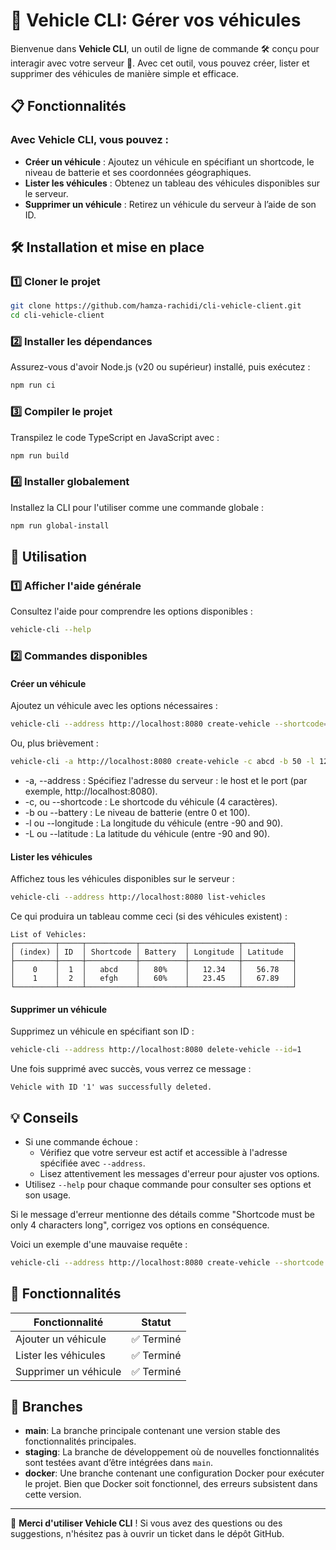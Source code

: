 # 🚗 Vehicle CLI: Gérer vos véhicules

Bienvenue dans **Vehicle CLI**, un outil de ligne de commande 🛠️ conçu pour interagir avec votre serveur 🚀. Avec cet outil, vous pouvez créer, lister et supprimer des véhicules de manière simple et efficace.


## 📋 Fonctionnalités
### Avec **Vehicle CLI**, vous pouvez :
- **Créer un véhicule** : Ajoutez un véhicule en spécifiant un shortcode, le niveau de batterie et ses coordonnées géographiques.
- **Lister les véhicules** : Obtenez un tableau des véhicules disponibles sur le serveur.
- **Supprimer un véhicule** : Retirez un véhicule du serveur à l’aide de son ID.


## 🛠️ Installation et mise en place

### 1️⃣ Cloner le projet
```bash
git clone https://github.com/hamza-rachidi/cli-vehicle-client.git
cd cli-vehicle-client
```

### 2️⃣ Installer les dépendances
Assurez-vous d'avoir Node.js (v20 ou supérieur) installé, puis exécutez :
```bash 
npm run ci
```

### 3️⃣ Compiler le projet
Transpilez le code TypeScript en JavaScript avec :
```bash 
npm run build
```

### 4️⃣ Installer globalement
Installez la CLI pour l'utiliser comme une commande globale :
```bash 
npm run global-install
```

## 📖 Utilisation

### 1️⃣ Afficher l'aide générale
Consultez l'aide pour comprendre les options disponibles :
```bash 
vehicle-cli --help
```

### 2️⃣ Commandes disponibles
#### **Créer un véhicule**
Ajoutez un véhicule avec les options nécessaires :
```bash 
vehicle-cli --address http://localhost:8080 create-vehicle --shortcode=abcd --battery=50 --longitude=12.34 --latitude=56.78
```
Ou, plus brièvement :
```bash 
vehicle-cli -a http://localhost:8080 create-vehicle -c abcd -b 50 -l 12.34 -L 56.78
```

- -a, --address <server adress> : Spécifiez l'adresse du serveur :  le host et le port (par exemple, http://localhost:8080).
- -c, ou --shortcode <string> : Le shortcode du véhicule (4 caractères).
- -b ou --battery <integer> : Le niveau de batterie (entre 0 et 100).
- -l ou --longitude <number> : La longitude du véhicule (entre -90 and 90).
- -L ou --latitude <number> : La latitude du véhicule (entre -90 and 90).

#### **Lister les véhicules**
Affichez tous les véhicules disponibles sur le serveur :
```bash
vehicle-cli --address http://localhost:8080 list-vehicles
```
Ce qui produira un tableau comme ceci (si des véhicules existent) :
```
List of Vehicles:
┌─────────┬─────┬───────────┬──────────┬───────────┬───────────┐
│ (index) │ ID  │ Shortcode │ Battery  │ Longitude │ Latitude  │
├─────────┼─────┼───────────┼──────────┼───────────┼───────────┤
│    0    │  1  │   abcd    │   80%    │   12.34   │   56.78   │
│    1    │  2  │   efgh    │   60%    │   23.45   │   67.89   │
└─────────┴─────┴───────────┴──────────┴───────────┴───────────┘
```

#### **Supprimer un véhicule**
Supprimez un véhicule en spécifiant son ID :
```bash
vehicle-cli --address http://localhost:8080 delete-vehicle --id=1
```
Une fois supprimé avec succès, vous verrez ce message :
```
Vehicle with ID '1' was successfully deleted.
```


## 💡 Conseils
- Si une commande échoue :
  - Vérifiez que votre serveur est actif et accessible à l'adresse spécifiée avec `--address`.
  - Lisez attentivement les messages d'erreur pour ajuster vos options.
- Utilisez `--help` pour chaque commande pour consulter ses options et son usage.

Si le message d'erreur mentionne des détails comme "Shortcode must be only 4 characters long", corrigez vos options en conséquence. 

Voici un exemple d'une mauvaise requête :
```bash 
vehicle-cli --address http://localhost:8080 create-vehicle --shortcode abcdef --battery 50 --longitude 12.34 --latitude 56.78
```


## 🚀 Fonctionnalités

| Fonctionnalité           | Statut   |
|--------------------------|----------|
| Ajouter un véhicule      | ✅ Terminé |
| Lister les véhicules     | ✅ Terminé |
| Supprimer un véhicule    | ✅ Terminé |


## 🌲 Branches

- **main**: La branche principale contenant une version stable des fonctionnalités principales.
- **staging**: La branche de développement où de nouvelles fonctionnalités sont testées avant d’être intégrées dans `main`.
- **docker**: Une branche contenant une configuration Docker pour exécuter le projet. Bien que Docker soit fonctionnel, des erreurs subsistent dans cette version.



---

🎉 **Merci d'utiliser Vehicle CLI** ! Si vous avez des questions ou des suggestions, n'hésitez pas à ouvrir un ticket dans le dépôt GitHub.